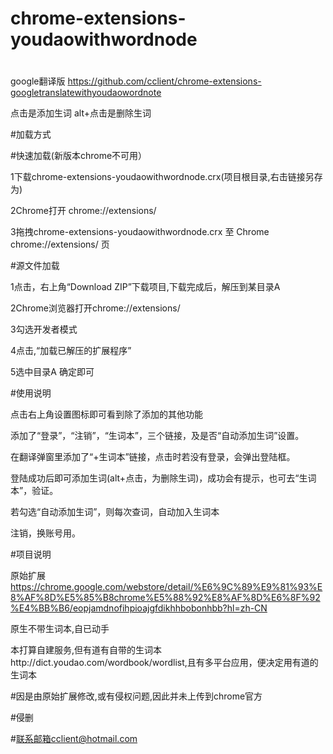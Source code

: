 # chrome-extensions-youdaowithwordnode
#
google翻译版 https://github.com/cclient/chrome-extensions-googletranslatewithyoudaowordnote

点击是添加生词 alt+点击是删除生词

#加载方式

#快速加载(新版本chrome不可用）

1下载chrome-extensions-youdaowithwordnode.crx(项目根目录,右击链接另存为)

2Chrome打开 chrome://extensions/

3拖拽chrome-extensions-youdaowithwordnode.crx 至 Chrome chrome://extensions/ 页

#源文件加载

1点击，右上角“Download ZIP”下载项目,下载完成后，解压到某目录A

2Chrome浏览器打开chrome://extensions/

3勾选开发者模式

4点击,“加载已解压的扩展程序”

5选中目录A 确定即可


#使用说明

点击右上角设置图标即可看到除了添加的其他功能

添加了“登录”，“注销”，“生词本”，三个链接，及是否“自动添加生词”设置。

在翻译弹窗里添加了“+生词本”链接，点击时若没有登录，会弹出登陆框。

登陆成功后即可添加生词(alt+点击，为删除生词)，成功会有提示，也可去“生词本”，验证。

若勾选“自动添加生词”，则每次查词，自动加入生词本

注销，换账号用。

#项目说明

原始扩展 https://chrome.google.com/webstore/detail/%E6%9C%89%E9%81%93%E8%AF%8D%E5%85%B8chrome%E5%88%92%E8%AF%8D%E6%8F%92%E4%BB%B6/eopjamdnofihpioajgfdikhhbobonhbb?hl=zh-CN

原生不带生词本,自已动手

本打算自建服务,但有道有自带的生词本http://dict.youdao.com/wordbook/wordlist,且有多平台应用，便决定用有道的生词本

#因是由原始扩展修改,或有侵权问题,因此并未上传到chrome官方

#侵删

#联系邮箱cclient@hotmail.com
